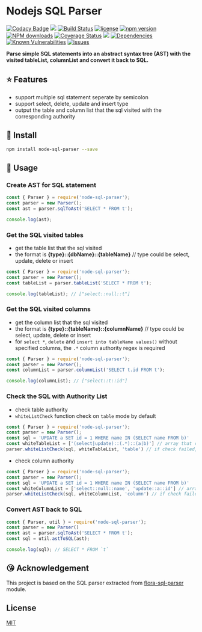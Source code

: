 # Nodejs SQL Parser

[![Codacy Badge](https://api.codacy.com/project/badge/Grade/dff0b2ee1b964d2d88fe6947c4f5c649)](https://app.codacy.com/app/taozhi8833998/node-sql-parser?utm_source=github.com&utm_medium=referral&utm_content=taozhi8833998/node-sql-parser&utm_campaign=Badge_Grade_Dashboard)
[![](https://img.shields.io/badge/Powered%20by-ganjiang-brightgreen.svg)](https://github.com/taozhi8833998/node-sql-parser)
[![Build Status](https://travis-ci.org/taozhi8833998/node-sql-parser.svg?branch=master)](https://travis-ci.org/taozhi8833998/node-sql-parser)
[![license](https://img.shields.io/badge/license-MIT-blue.svg)](https://github.com/taozhi8833998/node-sql-parser/blob/master/LICENSE)
[![npm version](https://badge.fury.io/js/node-sql-parser.svg)](https://badge.fury.io/js/node-sql-parser)
[![NPM downloads](http://img.shields.io/npm/dm/node-sql-parser.svg?style=flat-square)](http://www.npmtrends.com/node-sql-parser)
[![Coverage Status](https://img.shields.io/coveralls/github/taozhi8833998/node-sql-parser/master.svg)](https://coveralls.io/github/taozhi8833998/node-sql-parser?branch=master)
[![](https://img.shields.io/gitter/room/taozhi8833998/node-sql-parser.svg)](https://gitter.im/node-sql-parser/community)
[![Dependencies](https://img.shields.io/david/taozhi8833998/node-sql-parser.svg)](https://img.shields.io/david/taozhi8833998/node-sql-parser)
[![Known Vulnerabilities](https://snyk.io/test/github/taozhi8833998/node-sql-parser/badge.svg?targetFile=package.json)](https://snyk.io/test/github/taozhi8833998/node-sql-parser?targetFile=package.json)
[![issues](https://img.shields.io/github/issues/taozhi8833998/node-sql-parser.svg)](https://github.com/taozhi8833998/node-sql-parser/issues)

**Parse simple SQL statements into an abstract syntax tree (AST) with the visited tableList, columnList and convert it back to SQL.**

## :star: Features

-  support multiple sql statement seperate by semicolon
-  support select, delete, update and insert type
-  output the table and column list that the sql visited with the corresponding authority

## :tada: Install

```bash
npm install node-sql-parser --save
```

## :rocket: Usage

### Create AST for SQL statement

```javascript
const { Parser } = require('node-sql-parser');
const parser = new Parser();
const ast = parser.sqlToAst('SELECT * FROM t');

console.log(ast);
```

### Get the SQL visited tables

-  get the table list that the sql visited
-  the format is **{type}::{dbName}::{tableName}** // type could be select, update, delete or insert

```javascript
const { Parser } = require('node-sql-parser');
const parser = new Parser();
const tableList = parser.tableList('SELECT * FROM t');

console.log(tableList); // ["select::null::t"]
```

### Get the SQL visited columns

-  get the column list that the sql visited
-  the format is **{type}::{tableName}::{columnName}** // type could be select, update, delete or insert
-  for `select *`, `delete` and `insert into tableName values()` without specified columns, the `.*` column authority regex is required

```javascript
const { Parser } = require('node-sql-parser');
const parser = new Parser();
const columnList = parser.columnList('SELECT t.id FROM t');

console.log(columnList); // ["select::t::id"]
```

### Check the SQL with Authority List

-  check table authority
-  `whiteListCheck` function check on `table` mode by default

```javascript
const { Parser } = require('node-sql-parser');
const parser = new Parser();
const sql = 'UPDATE a SET id = 1 WHERE name IN (SELECT name FROM b)'
const whiteTableList = ['(select|update)::(.*)::(a|b)'] // array that contain multiple authorities
parser.whiteListCheck(sql, whiteTableList, 'table') // if check failed, an error would be thrown with relevant error message, if passed it would return undefined
```

-  check column authority

```javascript
const { Parser } = require('node-sql-parser');
const parser = new Parser();
const sql = 'UPDATE a SET id = 1 WHERE name IN (SELECT name FROM b)'
const whiteColumnList = ['select::null::name', 'update::a::id'] // array that contain multiple authorities
parser.whiteListCheck(sql, whiteColumnList, 'column') // if check failed, an error would be thrown with relevant error message, if passed it would return undefined
```

### Convert AST back to SQL

```javascript
const { Parser, util } = require('node-sql-parser');
const parser = new Parser()
const ast = parser.sqlToAst('SELECT * FROM t');
const sql = util.astToSQL(ast);

console.log(sql); // SELECT * FROM `t`
```

## :kissing_heart: Acknowledgement

This project is based on the SQL parser extracted from [flora-sql-parser](https://github.com/godmodelabs/flora-sql-parser) module.

## License

[MIT](LICENSE)
